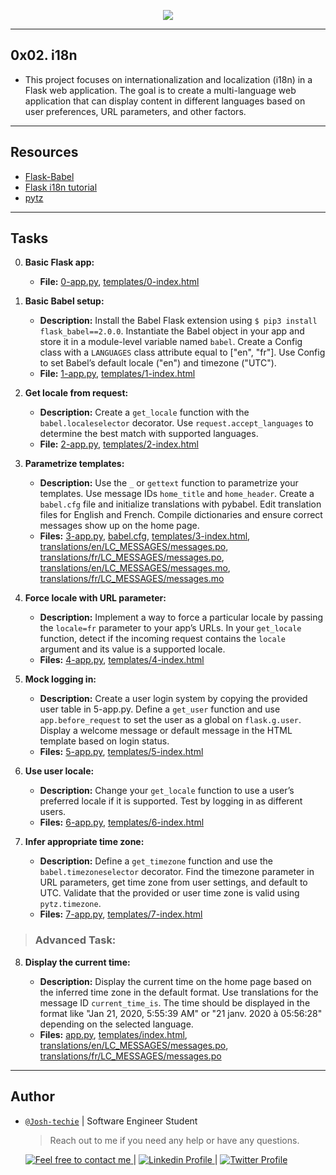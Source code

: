 <p align="center">
<img src ="https://i.redd.it/8phjnjk6rjd41.png">
</p>

---

<h2> 0x02. i18n </h2>

- This project focuses on internationalization and localization (i18n) in a Flask web application. The goal is to create a multi-language web application that can display content in different languages based on user preferences, URL parameters, and other factors.

---

<h2> Resources </h2>

- [Flask-Babel](https://pythonhosted.org/Flask-Babel/)
- [Flask i18n tutorial](https://blog.miguelgrinberg.com/post/the-flask-mega-tutorial-part-xi-i18n-and-l10n)
- [pytz](https://pythonhosted.org/pytz/)

---

<h2> Tasks </h2>

0. **Basic Flask app:**


   - **File:** [0-app.py](./0-app.py), [templates/0-index.html](./templates/0-index.html)

1. **Basic Babel setup:**

   - **Description:** Install the Babel Flask extension using `$ pip3 install flask_babel==2.0.0`. Instantiate the Babel object in your app and store it in a module-level variable named `babel`. Create a Config class with a `LANGUAGES` class attribute equal to ["en", "fr"]. Use Config to set Babel’s default locale ("en") and timezone ("UTC").
   - **File:** [1-app.py](./1-app.py), [templates/1-index.html](./templates/1-index.html)

2. **Get locale from request:**

   - **Description:** Create a `get_locale` function with the `babel.localeselector` decorator. Use `request.accept_languages` to determine the best match with supported languages.
   - **File:** [2-app.py](./2-app.py), [templates/2-index.html](./templates/2-index.html)

3. **Parametrize templates:**

   - **Description:** Use the `_` or `gettext` function to parametrize your templates. Use message IDs `home_title` and `home_header`. Create a `babel.cfg` file and initialize translations with pybabel. Edit translation files for English and French. Compile dictionaries and ensure correct messages show up on the home page.
   - **Files:** [3-app.py](./3-app.py), [babel.cfg](./babel.cfg), [templates/3-index.html](./templates/3-index.html), [translations/en/LC_MESSAGES/messages.po](./translations/en/LC_MESSAGES/messages.po), [translations/fr/LC_MESSAGES/messages.po](./translations/fr/LC_MESSAGES/messages.po), [translations/en/LC_MESSAGES/messages.mo](./translations/en/LC_MESSAGES/messages.mo), [translations/fr/LC_MESSAGES/messages.mo](./translations/fr/LC_MESSAGES/messages.mo)

4. **Force locale with URL parameter:**

   - **Description:** Implement a way to force a particular locale by passing the `locale=fr` parameter to your app’s URLs. In your `get_locale` function, detect if the incoming request contains the `locale` argument and its value is a supported locale.
   - **Files:** [4-app.py](./4-app.py), [templates/4-index.html](./templates/4-index.html)

5. **Mock logging in:**

   - **Description:** Create a user login system by copying the provided user table in 5-app.py. Define a `get_user` function and use `app.before_request` to set the user as a global on `flask.g.user`. Display a welcome message or default message in the HTML template based on login status.
   - **Files:** [5-app.py](./5-app.py), [templates/5-index.html](./templates/5-index.html)

6. **Use user locale:**

   - **Description:** Change your `get_locale` function to use a user’s preferred locale if it is supported. Test by logging in as different users.
   - **Files:** [6-app.py](./6-app.py), [templates/6-index.html](./templates/6-index.html)

7. **Infer appropriate time zone:**

   - **Description:** Define a `get_timezone` function and use the `babel.timezoneselector` decorator. Find the timezone parameter in URL parameters, get time zone from user settings, and default to UTC. Validate that the provided or user time zone is valid using `pytz.timezone`.
   - **Files:** [7-app.py](./7-app.py), [templates/7-index.html](./templates/7-index.html)

> ### Advanced Task:

8. **Display the current time:**

   - **Description:** Display the current time on the home page based on the inferred time zone in the default format. Use translations for the message ID `current_time_is`. The time should be displayed in the format like "Jan 21, 2020, 5:55:39 AM" or "21 janv. 2020 à 05:56:28" depending on the selected language.
   - **Files:** [app.py](./app.py), [templates/index.html](./templates/index.html), [translations/en/LC_MESSAGES/messages.po](./translations/en/LC_MESSAGES/messages.po), [translations/fr/LC_MESSAGES/messages.po](./translations/fr/LC_MESSAGES/messages.po)

---

<h2> Author </h2>

- [`@Josh-techie`]() | Software Engineer Student

  > Reach out to me if you need any help or have any questions.

  <a href="mailto:youssef.abouyahia@e-polytechnique.ma">
  	<img alt="Feel free to contact me" src="https://img.shields.io/badge/-Ask_me_anything-blue?style=flat&logo=Gmail&logoColor=white&link=mailto:youssef.abouyahia@e-polytechnique.ma&color=3d85c6" />
  </a>
  <span> | </span>
    <a href="https://www.linkedin.com/in/youssef-abouyahia/">
        <img alt="Linkedin Profile" src="https://img.shields.io/badge/-Linkedin-0072b1?style=flat&logo=Linkedin&logoColor=white&link=https://www.linkedin.com/in/youssef-abouyahia/" />
    </a>
    <span> | </span>
    <a href="https://twitter.com/JoesephAb">
        <img alt="Twitter Profile" src="https://img.shields.io/badge/-Twitter-0072b1?style=flat&logo=Twitter&logoColor=white&link=https://twitter.com/JoesephAb&color=1DA1F2" />
    </a>
